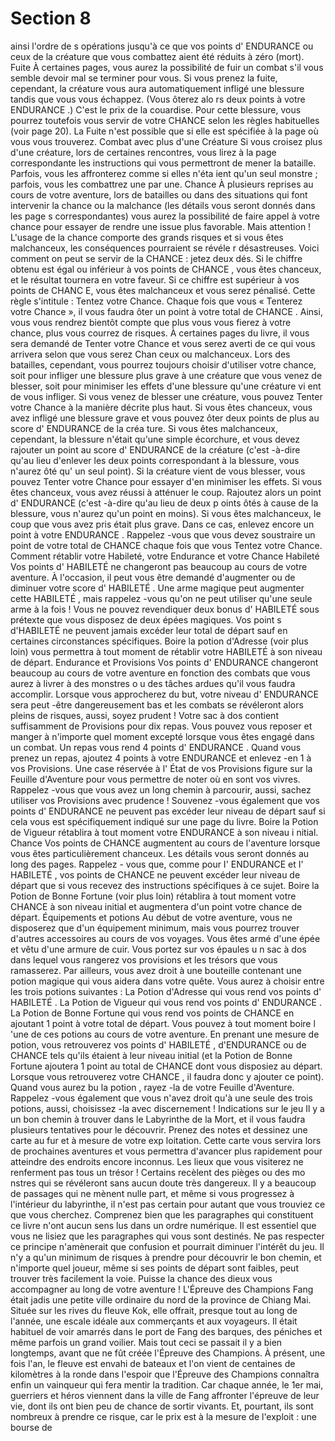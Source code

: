 # Section 8

ainsi l'ordre de s opérations jusqu'à ce que vos points d' ENDURANCE  ou ceux de la créature
que vous combattez aient été réduits à zéro (mort).
Fuite
À certaines pages, vous aurez la possibilité de fuir un combat s'il vous semble devoir mal
se terminer pour vous. Si vous prenez la fuite, cependant, la créature vous aura
automatiquement infligé une blessure tandis que vous vous échappez. (Vous ôterez alo rs
deux points à votre ENDURANCE .) C'est le prix de la couardise. Pour cette blessure, vous
pourrez toutefois vous servir de votre CHANCE  selon les règles habituelles (voir page 20).
La Fuite n'est possible que si elle est spécifiée à la page où vous vous trouverez.
Combat avec plus d'une Créature
Si vous croisez plus d'une créature, lors de certaines rencontres, vous lirez à la page
correspondante les instructions qui vous permettront de mener la bataille. Parfois, vous
les affronterez comme si elles n'éta ient qu'un seul monstre  ; parfois, vous les combattrez
une par une.
Chance
À plusieurs reprises au cours de votre aventure, lors de batailles ou dans des situations
qui font intervenir la chance ou la malchance (les détails vous seront donnés dans les
page s correspondantes) vous aurez la possibilité de faire appel à votre chance pour
essayer de rendre une issue plus favorable. Mais attention  ! L'usage de la chance
comporte des grands risques et si vous êtes malchanceux, les conséquences pourraient se
révéle r désastreuses.
Voici comment on peut se servir de la CHANCE  : jetez deux dés. Si le chiffre obtenu est
égal ou inférieur à vos points de CHANCE , vous êtes chanceux, et le résultat tournera en
votre faveur. Si ce chiffre est supérieur à vos points de CHANC E, vous êtes malchanceux et
vous serez pénalisé.
Cette règle s'intitule  : Tentez votre Chance. Chaque fois que vous «  Tenterez votre
Chance  », il vous faudra ôter un point à votre total de CHANCE . Ainsi, vous vous rendrez
bientôt compte que plus vous vous fierez à votre chance, plus vous courrez de risques. À
certaines pages du livre, il vous sera demandé de Tenter votre Chance et vous serez averti
de ce qui vous arrivera selon que vous serez Chan ceux ou malchanceux. Lors des
batailles, cependant, vous pourrez toujours choisir d'utiliser votre chance, soit pour
infliger une blessure plus grave à une créature que vous venez de blesser, soit pour
minimiser les effets d'une blessure qu'une créature vi ent de vous infliger.
Si vous venez de blesser une créature, vous pouvez Tenter votre Chance à la manière
décrite plus haut. Si vous êtes chanceux, vous avez infligé une blessure grave et vous
pouvez ôter deux points de plus au score d' ENDURANCE  de la créa ture. Si vous êtes
malchanceux, cependant, la blessure n'était qu'une simple écorchure, et vous devez
rajouter un point au score d' ENDURANCE  de la créature (c'est -à-dire qu'au lieu d'enlever les
deux points correspondant à la blessure, vous n'aurez ôté qu' un seul point).
Si la créature vient de vous blesser, vous pouvez Tenter votre Chance pour essayer d'en
minimiser les effets. Si vous êtes chanceux, vous avez réussi à atténuer le coup. Rajoutez
alors un point d' ENDURANCE  (c'est -à-dire qu'au lieu de deux p oints ôtés à cause de la
blessure, vous n'aurez qu'un point en moins). Si vous êtes malchanceux, le coup que vous
avez pris était plus grave. Dans ce cas, enlevez encore un point à votre ENDURANCE .
Rappelez -vous que vous devez soustraire un point de votre total de CHANCE  chaque fois
que vous Tentez votre Chance.
Comment rétablir votre Habileté, votre Endurance et votre Chance
Habileté
Vos points d' HABILETÉ  ne changeront pas beaucoup au cours de votre aventure. À
l'occasion, il peut vous être demandé d'augmenter ou de diminuer votre score d' HABILETÉ .
Une arme magique peut augmenter cette HABILETÉ , mais rappelez -vous qu'on ne peut
utiliser qu'une seule arme à  la fois  ! Vous ne pouvez revendiquer deux bonus d' HABILETÉ
sous prétexte que vous disposez de deux épées magiques. Vos point s d'HABILETÉ  ne
peuvent jamais excéder leur total de départ sauf en certaines circonstances spécifiques.
Boire la potion d'Adresse (voir plus loin) vous permettra à tout moment de rétablir votre
HABILETÉ  à son niveau de départ.
Endurance et Provisions
Vos points d' ENDURANCE  changeront beaucoup au cours de votre aventure en fonction des
combats que vous aurez à livrer à des monstres o u des tâches ardues qu'il vous faudra
accomplir. Lorsque vous approcherez du but, votre niveau d' ENDURANCE  sera peut -être
dangereusement bas et les combats se révéleront alors pleins de risques, aussi, soyez
prudent  ! Votre sac à dos contient suffisamment de Provisions pour dix repas. Vous
pouvez vous reposer et manger à n'importe quel moment excepté lorsque vous êtes
engagé dans un combat. Un repas vous rend 4 points d' ENDURANCE . Quand vous prenez un
repas, ajoutez 4 points à votre ENDURANCE  et enlevez -en 1 à vos Provisions. Une case
réservée à l' État de vos Provisions figure sur la Feuille d'Aventure pour vous permettre de
noter où en sont vos vivres. Rappelez -vous que vous avez un long chemin à parcourir,
aussi, sachez utiliser vos Provisions avec prudence  !
Souvenez -vous également que vos points d' ENDURANCE  ne peuvent pas excéder leur niveau
de départ sauf si cela vous est spécifiquement indiqué sur une page du livre. Boire la
Potion de Vigueur rétablira à tout moment votre ENDURANCE  à son niveau i nitial.
Chance
Vos points de CHANCE  augmentent au cours de l'aventure lorsque vous êtes
particulièrement chanceux. Les détails vous seront donnés au long des pages. Rappelez -
vous que, comme pour I' ENDURANCE  et I' HABILETÉ , vos points de CHANCE  ne peuvent  excéder
leur niveau de départ que si vous recevez des instructions spécifiques à ce sujet. Boire la
Potion de Bonne Fortune (voir plus loin) rétablira à tout moment votre CHANCE  à son
niveau initial et augmentera d'un point votre chance de départ.
Équipements et potions
Au début de votre aventure, vous ne disposerez que d'un équipement minimum, mais
vous pourrez trouver d'autres accessoires au cours de vos voyages. Vous êtes armé d'une
épée et vêtu d'une armure de cuir. Vous portez sur vos épaules u n sac à dos dans lequel
vous rangerez vos provisions et les trésors que vous ramasserez.
Par ailleurs, vous avez droit à une bouteille contenant une potion magique qui vous aidera
dans votre quête. Vous aurez à choisir entre les trois potions suivantes  :
La Potion d'Adresse  qui vous rend vos points d' HABILETÉ . La Potion de Vigueur  qui
vous rend vos points d' ENDURANCE . La Potion de Bonne Fortune  qui vous rend vos points
de CHANCE  en ajoutant 1 point à votre total de départ.
Vous pouvez à tout moment boire l 'une de ces potions au cours de votre aventure. En
prenant une mesure de potion, vous retrouverez vos points d' HABILETÉ , d'ENDURANCE  ou de
CHANCE  tels qu'ils étaient à leur niveau initial (et la Potion de Bonne Fortune ajoutera 1
point au total de CHANCE  dont vous disposiez au départ. Lorsque vous retrouverez votre
CHANCE , il faudra donc y ajouter ce point). Quand vous aurez bu la potion , rayez -la de
votre Feuille d'Aventure. Rappelez -vous également que vous n'avez droit qu'à une seule
des trois potions, aussi, choisissez -la avec discernement  !
Indications sur le jeu
Il y a un bon chemin à trouver dans le Labyrinthe de la Mort, et il vous faudra plusieurs
tentatives pour le découvrir. Prenez des notes et dessinez une carte au fur et à mesure de
votre exp loitation. Cette carte vous servira lors de prochaines aventures et vous permettra
d'avancer plus rapidement pour atteindre des endroits encore inconnus.
Les lieux que vous visiterez ne renferment pas tous un trésor  ! Certains recèlent des
pièges ou des mo nstres qui se révéleront sans aucun doute très dangereux. Il y a beaucoup
de passages qui ne mènent nulle part, et même si vous progressez à l'intérieur du
labyrinthe, il n'est pas certain pour autant que vous trouviez ce que vous cherchez.
Comprenez bien que les paragraphes qui constituent ce livre n'ont aucun sens lus dans un
ordre numérique. Il est essentiel que vous ne lisiez que les paragraphes qui vous sont
destinés. Ne pas respecter ce principe n'amènerait que confusion et pourrait diminuer
l'intérêt  du jeu.
Il n'y a qu'un minimum de risques à prendre pour découvrir le bon chemin, et n'importe
quel joueur, même si ses points de départ sont faibles, peut trouver très facilement la
voie.
Puisse la chance des dieux vous accompagner au long de votre aventure  !
L'Épreuve des Champions
Fang était jadis une petite ville ordinaire du nord de la province de Chiang Mai. Située
sur les rives du fleuve Kok, elle offrait, presque tout au long de l'année, une escale idéale
aux commerçants et aux voyageurs. Il  était habituel de voir amarrés dans le port de Fang
des barques, des péniches et même parfois un grand voilier. Mais tout ceci se passait il y
a bien longtemps, avant que ne fût créée l'Épreuve des Champions. À présent, une fois
l'an, le fleuve est envahi  de bateaux et l'on vient de centaines de kilomètres à la ronde
dans l'espoir que l'Épreuve des Champions connaîtra enfin un vainqueur qui fera mentir
la tradition.
Car chaque année, le 1er mai, guerriers et héros viennent dans la ville de Fang affronter
l'épreuve de leur vie, dont ils ont bien peu de chance de sortir vivants. Et, pourtant, ils
sont nombreux à prendre ce risque, car le prix est à la mesure de l'exploit  : une bourse de